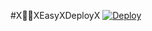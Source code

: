 

#X🏃‍♂️XEasyXDeployX
[![Deploy](https://www.herokucdn.com/deploy/button.svg)](https://heroku.com/deploy?template=https://github.com/errorshivansh/Ineruki.git)

